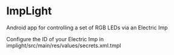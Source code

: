 ImpLight
========

Android app for controlling a set of RGB LEDs via an Electric Imp

Configure the ID of your Electric Imp in implight/src/main/res/values/secrets.xml.tmpl
